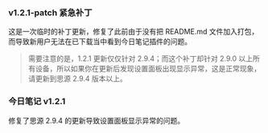 ### v1.2.1-patch 紧急补丁

这是一次临时的补丁更新，修复了此前由于没有把 README.md 文件加入打包，而导致新用户无法在已下载当中看到今日笔记插件的问题。

> 需要注意的是，1.2.1 更新仅仅针对 2.9.4；而这个补丁却针对 2.9.0 以上所有设备，所以如果你在更新后发现设置面板出现显示异常，这是正常现象，请更新到思源 2.9.4 版本以上。

### 今日笔记 v1.2.1

修复了思源 2.9.4 的更新导致设置面板显示异常的问题。
